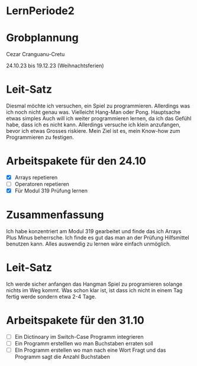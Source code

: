 # LernPeriode2

# Grobplannung 

Cezar Cranguanu-Cretu

24.10.23 bis 19.12.23 (Weihnachtsferien) 

# Leit-Satz 

Diesmal möchte ich versuchen, ein Spiel zu programmieren. Allerdings was ich noch nicht genau was. Vielleicht Hang-Man oder Pong. Hauptsache etwas simples Auch will ich weiter programmieren lernen, da ich das Gefühl habe, dass ich es nicht kann. Allerdings versuche ich klein anzufangen, bevor ich etwas Grosses riskiere. Mein Ziel ist es, mein Know-how zum Programmieren zu festigen.

# Arbeitspakete für den 24.10
- [x] Arrays repetieren 
- [ ] Operatoren repetieren 
- [x] Für Modul 319 Prüfung lernen

# Zusammenfassung 

Ich habe konzentriert am Modul 319 gearbeitet und finde das ich Arrays Plus Minus beherrsche. Ich finde es gut das man an der Prüfung Hilfsmittel benutzen kann. Alles auswendig zu lernen wäre einfach unmöglich.

# Leit-Satz

Ich werde sicher anfangen das Hangman Spiel zu programieren solange nichts im Weg kommt. Was schon klar ist, ist dass ich nicht in einem Tag fertig werde sondern etwa 2-4 Tage. 
  

# Arbeitspakete für den 31.10 

- [ ] Ein Dictinoary im Switch-Case Programm integrieren 
- [ ] Ein Programm erstelllen wo man Buchstaben erraten soll
- [ ] EIn Programm erstellen wo man nach eine Wort Fragt und das Programm sagt die Anzahl Buchstaben 

